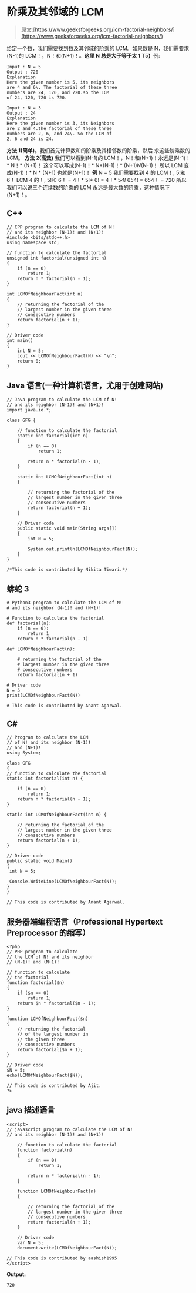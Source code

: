 # 阶乘及其邻域的 LCM

> 原文:[https://www.geeksforgeeks.org/lcm-factorial-neighbors/](https://www.geeksforgeeks.org/lcm-factorial-neighbors/)

给定一个数，我们需要找到数及其邻域的[阶乘](https://www.geeksforgeeks.org/program-for-factorial-of-a-number/)的 LCM。如果数是 N，我们需要求(N-1)的 LCM！，N！和(N+1)！。**这里 N 总是大于等于太 1**
T5】例:

```
Input : N = 5  
Output : 720
Explanation
Here the given number is 5, its neighbors 
are 4 and 6\. The factorial of these three 
numbers are 24, 120, and 720.so the LCM
of 24, 120, 720 is 720.

Input : N = 3  
Output : 24
Explanation
Here the given number is 3, its Neighbors
are 2 and 4.the factorial of these three 
numbers are 2, 6, and 24\. So the LCM of 
2, 6 and 24 is 24.
```

**方法 1(简单)**。我们首先计算数和的阶乘及其相邻数的阶乘，然后
求这些阶乘数的 LCM。
**方法 2(高效)**
我们可以看到(N-1)的 LCM！，N！和(N+1)！永远是(N-1)！* N！* (N+1)！
这个可以写成(N-1)！* N*(N-1)！* (N+1)*N*(N-1)！
所以 LCM 变成(N-1)！* N * (N+1)
也就是(N+1)！
**例**
N = 5
我们需要找到 4 的 LCM！, 5!和 6！
LCM 4 的！, 5!和 6！
= 4！* 5!* 6!
= 4！* 5*4!* 6*5*4!
= 6*5*4！
= 720
所以我们可以说三个连续数的阶乘的 LCM 永远是最大数的阶乘，这种情况下(N+1)！。

## C++

```
// CPP program to calculate the LCM of N!
// and its neighbor (N-1)! and (N+1)!
#include <bits/stdc++.h>
using namespace std;

// function to calculate the factorial
unsigned int factorial(unsigned int n)
{
    if (n == 0)
        return 1;
    return n * factorial(n - 1);
}

int LCMOfNeighbourFact(int n)
{
    // returning the factorial of the
    // largest number in the given three
    // consecutive numbers
    return factorial(n + 1);
}

// Driver code
int main()
{
    int N = 5;
    cout << LCMOfNeighbourFact(N) << "\n";
    return 0;
}
```

## Java 语言(一种计算机语言，尤用于创建网站)

```
// Java program to calculate the LCM of N!
// and its neighbor (N-1)! and (N+1)!
import java.io.*;

class GFG {

    // function to calculate the factorial
    static int factorial(int n)
    {
        if (n == 0)
            return 1;

        return n * factorial(n - 1);
    }

    static int LCMOfNeighbourFact(int n)
    {

        // returning the factorial of the
        // largest number in the given three
        // consecutive numbers
        return factorial(n + 1);
    }

    // Driver code
    public static void main(String args[])
    {
        int N = 5;

        System.out.println(LCMOfNeighbourFact(N));
    }
}

/*This code is contributed by Nikita Tiwari.*/
```

## 蟒蛇 3

```
# Python3 program to calculate the LCM of N!
# and its neighbor (N-1)! and (N+1)!

# Function to calculate the factorial
def factorial(n):
    if (n == 0):
        return 1
    return n * factorial(n - 1)

def LCMOfNeighbourFact(n):

    # returning the factorial of the
    # largest number in the given three
    # consecutive numbers
    return factorial(n + 1)

# Driver code
N = 5
print(LCMOfNeighbourFact(N))

# This code is contributed by Anant Agarwal.
```

## C#

```
// Program to calculate the LCM
// of N! and its neighbor (N-1)!
// and (N+1)!
using System;

class GFG
{
// function to calculate the factorial
static int factorial(int n) {

    if (n == 0)
        return 1;
    return n * factorial(n - 1);
}

static int LCMOfNeighbourFact(int n) {

    // returning the factorial of the
    // largest number in the given three
    // consecutive numbers
    return factorial(n + 1);
}

// Driver code
public static void Main()
{
 int N = 5;

 Console.WriteLine(LCMOfNeighbourFact(N));
}
}

// This code is contributed by Anant Agarwal.
```

## 服务器端编程语言（Professional Hypertext Preprocessor 的缩写）

```
<?php
// PHP program to calculate
// the LCM of N! and its neighbor
// (N-1)! and (N+1)!

// function to calculate
// the factorial
function factorial($n)
{
    if ($n == 0)
        return 1;
    return $n * factorial($n - 1);
}

function LCMOfNeighbourFact($n)
{
    // returning the factorial
    // of the largest number in
    // the given three
    // consecutive numbers
    return factorial($n + 1);
}

// Driver code
$N = 5;
echo(LCMOfNeighbourFact($N));

// This code is contributed by Ajit.
?>
```

## java 描述语言

```
<script>
// javascript program to calculate the LCM of N!
// and its neighbor (N-1)! and (N+1)!

    // function to calculate the factorial
    function factorial(n)
    {
        if (n == 0)
            return 1;

        return n * factorial(n - 1);
    }

    function LCMOfNeighbourFact(n)
    {

        // returning the factorial of the
        // largest number in the given three
        // consecutive numbers
        return factorial(n + 1);
    }

    // Driver code
    var N = 5;
    document.write(LCMOfNeighbourFact(N));

// This code is contributed by aashish1995
</script>
```

**Output:** 

```
720
```